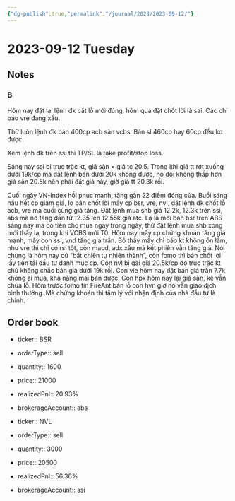 ```yaml
---
{"dg-publish":true,"permalink":"/journal/2023/2023-09-12/"}
---
```


# 2023-09-12 Tuesday

## Notes

### B

Hôm nay đặt lại lệnh đk cắt lỗ mới đúng, hôm qua đặt chốt lời là sai. Các chỉ báo vre đang xấu.

Thử luôn lệnh đk bán 400cp acb sàn vcbs. Bán sl 460cp hay 60cp đều ko được.

Xem lệnh đk trên ssi thì TP/SL là take profit/stop loss.

Sáng nay ssi bị trục trặc kt, giá sàn = giá tc 20.5. Trong khi giá tt rớt xuống dưới 19k/cp mà đặt lệnh bán dưới 20k không được, nó đòi không thấp hơn giá sàn 20.5k nên phải đặt giá này, giờ giá tt 20.3k rồi.

Cuối ngày VN-Index hồi phục mạnh, tăng gần 22 điểm đóng cửa. Buổi sáng hầu hết cp giảm giá, lo bán chốt lời mấy cp bsr, vre, nvl, đặt lệnh đk chốt lỗ acb, vre mà cuối cùng giá tăng.
Đặt lệnh mua shb giá 12.2k, 12.3k trên ssi, abs mà nó tăng dần từ 12.35 lên 12.55k giá atc. Lạ là mới bán bsr trên ABS sáng nay mà có tiền cho mua ngay trong ngày, thử đặt lệnh mua shb xong mới thấy lạ, trong khi VCBS mới T0.
Hôm nay mấy cp chứng khoán tăng giá mạnh, mấy con ssi, vnd tăng giá trần.
Bố thấy mấy chỉ báo kt không ổn lắm, như vre thì chỉ có rsi tốt, còn macd, adx xấu mà kết phiên vẫn tăng giá. Nói chung là hôm nay cứ “bất chiến tự nhiên thành”, còn fomo thì bán chốt lời lấy tiền tái đầu tư danh mục cp.
Con nvl bị gài giá 20.5k/cp do trục trặc kt chứ không chắc bán giá dưới 19k rồi. Con vie hôm nay đặt bán giá trần 7.7k không ai mua, khả năng mai bán được. Con hpx hôm nay lại giá sàn, kệ vẫn chưa lỗ. Hôm trước fomo tin FireAnt bán lỗ con hvn giờ nó vẫn giao dịch bình thường. Mà chứng khoán thì tâm lý với nhận định của nhà đầu tư là chính.

## Order book

- ticker:: BSR
- orderType:: sell
- quantity:: 1600
- price:: 21000
- realizedPnl:: 20.93%
- brokerageAccount:: abs

- ticker:: NVL
- orderType:: sell
- quantity:: 3000
- price:: 20500
- realizedPnl:: 56.36%
- brokerageAccount:: ssi
